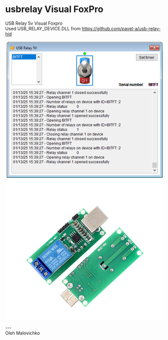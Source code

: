 # usbrelay Visual FoxPro
USB Relay 5v Visual Foxpro <br>
Used USB_RELAY_DEVICE.DLL from https://github.com/pavel-a/usb-relay-hid <br>

![app image](images/app.png)
<br>
![app image](images/usbrelay.png)


---<br>
Oleh Malovichko<br>
